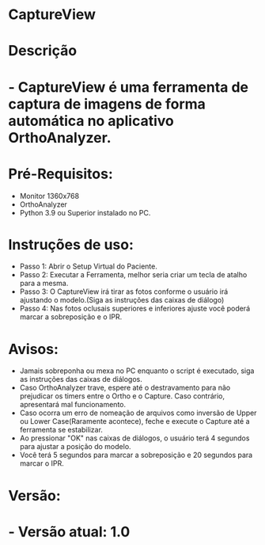 # CaptureView

<h1>Descrição<h1>

<p>- CaptureView é uma ferramenta de captura de imagens de forma automática no aplicativo OrthoAnalyzer.<p>

<h1>Pré-Requisitos:</h1>

- Monitor 1360x768
- OrthoAnalyzer
- Python 3.9 ou Superior instalado no PC.

<h1>Instruções de uso:</h1>

- Passo 1: Abrir o Setup Virtual do Paciente.
- Passo 2: Executar a Ferramenta, melhor seria criar um tecla de atalho para a mesma.
- Passo 3: O CaptureView irá tirar as fotos conforme o usuário irá ajustando o modelo.(Siga as instruções das caixas de diálogo)
- Passo 4: Nas fotos oclusais superiores e inferiores ajuste você poderá marcar a sobreposição e o IPR.

<h1>Avisos:</h1>

- Jamais sobreponha ou mexa no PC enquanto o script é executado, siga as instruções das caixas de diálogos.
- Caso OrthoAnalyzer trave, espere até o destravamento para não prejudicar os timers entre o Ortho e o Capture. Caso contrário, apresentará mal funcionamento.
- Caso ocorra um erro de nomeação de arquivos como inversão de Upper ou Lower Case(Raramente acontece), feche e execute o Capture até a ferramenta se estabilizar.
- Ao pressionar "OK" nas caixas de diálogos, o usuário terá 4 segundos para ajustar a posição do modelo.
- Você terá 5 segundos para marcar a sobreposição e 20 segundos para marcar o IPR.

<h1>Versão:<h1>
- Versão atual: 1.0
